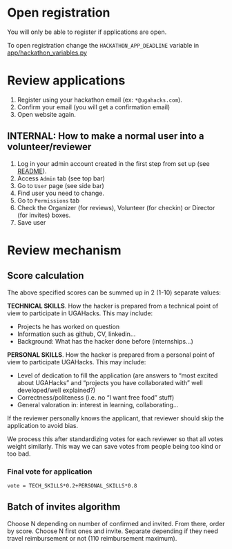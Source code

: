 # Open registration

You will only be able to register if applications are open.

To open registration change the `HACKATHON_APP_DEADLINE` variable in [app/hackathon_variables.py](app/hackathon_variables.py)

# Review applications

1. Register using your hackathon email (ex: `*@ugahacks.com`).
2. Confirm your email (you will get a confirmation email)
3. Open website again.

## INTERNAL: How to make a normal user into a volunteer/reviewer

1. Log in your admin account created in the first step from set up (see [README](README.md)).
2. Access `Admin` tab (see top bar)
3. Go to `User` page (see side bar)
4. Find user you need to change.
5. Go to `Permissions` tab
6. Check the Organizer (for reviews), Volunteer (for checkin) or Director (for invites) boxes.
7. Save user

# Review mechanism

## Score calculation
The above specified scores can be summed up in 2 (1-10) separate values:

**TECHNICAL SKILLS**. How the hacker is prepared from a technical point of view to participate in UGAHacks. This may include:
- Projects he has worked on question
- Information such as github, CV, linkedin…
- Background: What has the hacker done before (internships…)

**PERSONAL SKILLS**. How the hacker is prepared from a personal point of view to participate UGAHacks. This may include:
- Level of dedication to fill the application (are answers to “most excited about UGAHacks” and “projects you have collaborated with” well developed/well explained?)
- Correctness/politeness (i.e. no “I want free food” stuff)
- General valoration in: interest in learning, collaborating...

If the reviewer personally knows the applicant, that reviewer should skip the application to avoid bias.

We process this after standardizing votes for each reviewer so that all votes weight similarly. This way we can save votes from people being too kind or too bad.

### Final vote for application
`vote = TECH_SKILLS*0.2+PERSONAL_SKILLS*0.8`


## Batch of invites algorithm

Choose N depending on number of confirmed and invited. From there, order by score. Choose N first ones and invite.  Separate depending if they need travel reimbursement or not (110 reimbursement maximum).
